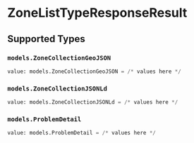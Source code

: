 # ZoneListTypeResponseResult


## Supported Types

### `models.ZoneCollectionGeoJSON`

```python
value: models.ZoneCollectionGeoJSON = /* values here */
```

### `models.ZoneCollectionJSONLd`

```python
value: models.ZoneCollectionJSONLd = /* values here */
```

### `models.ProblemDetail`

```python
value: models.ProblemDetail = /* values here */
```

